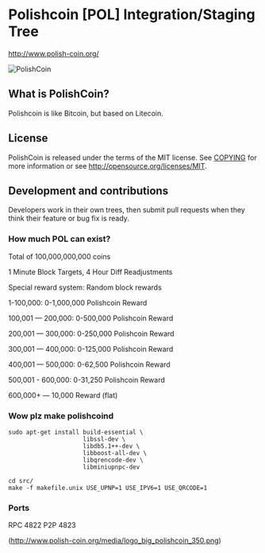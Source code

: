 # Polishcoin [POL] Integration/Staging Tree
http://www.polish-coin.org/

![PolishCoin](http://www.polish-coin.org/media/logo_big_polishcoin_350.png)


## What is PolishCoin?
Polishcoin is like Bitcoin, but based on Litecoin.

## License
PolishCoin is released under the terms of the MIT license. See [COPYING](COPYING)
for more information or see http://opensource.org/licenses/MIT.

## Development and contributions
Developers work in their own trees, then submit pull requests when they think
their feature or bug fix is ready.

### How much POL can exist?
Total of 100,000,000,000 coins

1 Minute Block Targets, 4 Hour Diff Readjustments

Special reward system: Random block rewards

1-100,000: 0-1,000,000 Polishcoin Reward

100,001 — 200,000: 0-500,000 Polishcoin Reward

200,001 — 300,000: 0-250,000 Polishcoin Reward

300,001 — 400,000: 0-125,000 Polishcoin Reward

400,001 — 500,000: 0-62,500 Polishcoin Reward

500,001 - 600,000: 0-31,250 Polishcoin Reward

600,000+ — 10,000 Reward (flat)

### Wow plz make polishcoind

    sudo apt-get install build-essential \
                         libssl-dev \
                         libdb5.1++-dev \
                         libboost-all-dev \
                         libqrencode-dev \
                         libminiupnpc-dev

    cd src/
    make -f makefile.unix USE_UPNP=1 USE_IPV6=1 USE_QRCODE=1

### Ports
RPC 4822
P2P 4823

(http://www.polish-coin.org/media/logo_big_polishcoin_350.png)

